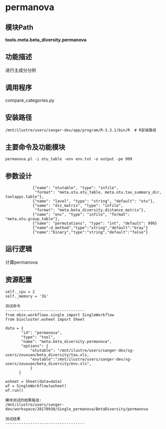 permanova
==========================

模块Path
-----------

**tools.meta.beta_diversity.permanova**

功能描述
-----------------------------------

进行主成分分析

调用程序
-----------------------------------

compare_categories.py

安装路径
-----------------------------------


`/mnt/ilustre/users/sanger-dev/app/program/R-3.3.1/bin/R  # R安装路径`


主要命令及功能模块
-----------------------------------

```
permanova.pl -i otu_table -env env.txt -o output -pe 999

```

参数设计
-----------------------------------

```
            {"name": "otutable", "type": "infile",
             "format": "meta.otu.otu_table, meta.otu.tax_summary_dir, toolapps.table"},
            {"name": "level", "type": "string", "default": "otu"},
            {"name": "dis_matrix", "type": "infile",
             "format": "meta.beta_diversity.distance_matrix"},
            {"name": "env", "type": "infile", "format": "meta.otu.group_table"},
            {"name": "permutations", "type": "int", "default": 999}
            {"name":d_method","type":"string","default":"bray"}
            {"name":"binary","type":"string","default":"false"}
```

运行逻辑
-----------------------------------

计算permanova

资源配置
-----------------------------------

```
self._cpu = 2
self._memory = '3G'

测试命令
-----------------------------------
from mbio.workflows.single import SingleWorkflow
from biocluster.wsheet import Sheet

data = {
       "id": "permanova",
       "type": "tool",
       "name": "meta.beta_diversity.permanova",
       "options": {
           "otutable": "/mnt/ilustre/users/sanger-dev/sg-users/zouxuan/beta_diversity/tax.xls,
           "envtable":"/mnt/ilustre/users/sanger-dev/sg-users/zouxuan/beta_diversity/env.xls",
           }
      }

wsheet = Sheet(data=data)
wf = SingleWorkflow(wsheet)
wf.run()

模块测试的结果路径:
/mnt/ilustre/users/sanger-dev/workspace/20170930/Single_permanova/BetaDiversity/permanova

测试结果
-----------------------------------